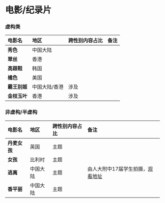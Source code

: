 # 电影/纪录片

### 虚构类

| 电影名 | 地区 | 跨性别内容占比 | 备注 |
| :--- | :--- | :--- | :--- |
| **秀色** | 中国大陆 |  |  |
| **翠丝** | 香港 |  |  |
| **高跟鞋** | 韩国 |  |  |
| **橘色** | 美国 |  |  |
| **霸王别姬** | 中国大陆/香港 | 涉及 |  |
| **金枝玉叶** | 香港 | 涉及 |  |

### 非虚构/半虚构

| 电影名 | 地区 | 跨性别内容占比 | 备注 |
| :--- | :--- | :--- | :--- |
| **丹麦女孩** | 英国 | 主题 |  |
| **女孩** | 比利时 | 主题 |  |
| **逃离** | 中国大陆 | 主题 | 由人大附中17届学生拍摄，[观看地址](https://www.bilibili.com/video/av13741228) |
| **香平丽** | 中国大陆 | 主题 |  |




